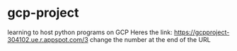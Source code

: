 # gcp-project
learning to host python programs on GCP
Heres the link:
https://gcpproject-304102.ue.r.appspot.com/3 
change the number at the end of the URL
